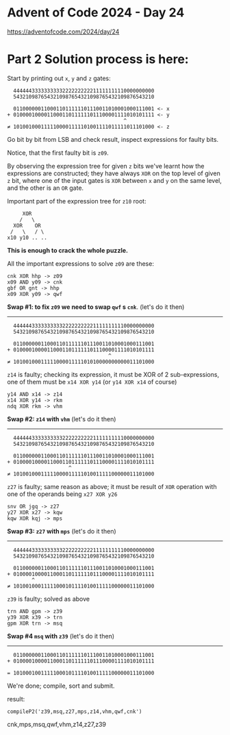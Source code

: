 # Advent of Code 2024 - Day 24

https://adventofcode.com/2024/day/24


# Part 2 Solution process is here:

Start by printing out `x`, `y` and `z` gates:

```
  4444443333333333222222222211111111110000000000
  5432109876543210987654321098765432109876543210

  0110000001100011011111101110011010001000111001 <- x
+ 0100001000011000110111111011100001111010101111 <- y
                                      ^
≠ 1010010001111100001111101001111011111011101000 <- z
```
Go bit by bit from LSB and check result, inspect expressions for faulty bits.

Notice, that the first faulty bit is `z09`.

By observing the expression tree for given `z` bits we've learnt how the expressions are constructed; they have always `XOR` on the top level of given `z` bit, where one of the input gates is `XOR` between `x` and `y` on the same level, and the other is an `OR` gate.

Important part of the expression tree for `z10` root:
```
     XOR
    /   \
  XOR    OR
 /   \   / \
x10 y10 .. ..
```

**This is enough to crack the whole puzzle.**

All the important expressions to solve `z09` are these:

```
cnk XOR hhp -> z09
x09 AND y09 -> cnk
gbf OR gnt -> hhp
x09 XOR y09 -> qwf
```

**Swap #1: to fix `z09` we need to swap `qwf` s `cnk`**. (let's do it then)

---

```
  4444443333333333222222222211111111110000000000
  5432109876543210987654321098765432109876543210

  0110000001100011011111101110011010001000111001
+ 0100001000011000110111111011100001111010101111
                                 ^              
≠ 1010010001111100001111101010000000000011101000
```

`z14` is faulty; checking its expression, it must be XOR of 2 sub-expressions, one of them must be `x14 XOR y14` (or `y14 XOR x14` of course)

```
y14 AND x14 -> z14
x14 XOR y14 -> rkm
ndq XOR rkm -> vhm
```

**Swap #2: `z14` with `vhm`** (let's do it then)

---

```
  4444443333333333222222222211111111110000000000
  5432109876543210987654321098765432109876543210

  0110000001100011011111101110011010001000111001
+ 0100001000011000110111111011100001111010101111
                    ^
≠ 1010010001111100001111101001111100000011101000
```

`z27` is faulty; same reason as above; it must be result of `XOR` operation with one of the operands being `x27 XOR y26`
```
snv OR jgq -> z27 
y27 XOR x27 -> kqw
kqw XOR kqj -> mps
```
**Swap #3: `z27` with `mps`** (let's do it then)

---

```
  4444443333333333222222222211111111110000000000
  5432109876543210987654321098765432109876543210

  0110000001100011011111101110011010001000111001
+ 0100001000011000110111111011100001111010101111
        ^
≠ 1010010001111100010111101001111100000011101000
```

`z39` is faulty; solved as above

```
trn AND gpm -> z39
y39 XOR x39 -> trn
gpm XOR trn -> msq
```
**Swap #4 `msq` with `z39`** (let's do it then)

---

```
  0110000001100011011111101110011010001000111001
+ 0100001000011000110111111011100001111010101111

= 1010001001111100010111101001111100000011101000
```

We're done; compile, sort and submit.

result:

`compileP2('z39,msq,z27,mps,z14,vhm,qwf,cnk')`

cnk,mps,msq,qwf,vhm,z14,z27,z39